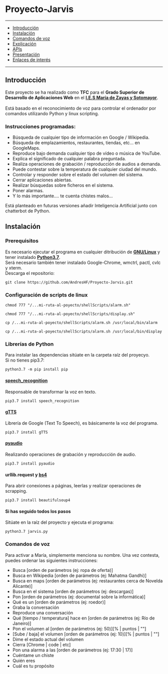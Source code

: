 # Proyecto-Jarvis
---

- [Introducción](#introducción)
- [Instalación](#instalación)
- [Comandos de voz](#comandos)
- [Explicación](#explicación)
- [APIs](#apis)
- [Presentación](#presentación)
- [Enlaces de interés](#enlaces-de-interés)

---

<h2>Introducción</h2>
Este proyecto se ha realizado como <b>TFC</b> para el <b>Grado Superior de Desarrollo de Aplicaciones Web</b> en el <b><a href="http://ies.mariadezayas.majadahonda.educa.madrid.org/Joomla/">I.E.S María de Zayas y Sotomayor</a></b>. 
<br>
<br>
Está basado en el reconocimiento de voz para controlar el ordenador por comandos utilizando Python y linux scripting.
<h3>Instrucciones programadas:</h3>
<ul>
  <li>Búsqueda de cualquier tipo de información en Google / Wikipedia.</li>
  <li>Búsqueda de emplazamientos, restaurantes, tiendas, etc... en GoogleMaps.</li>
  <li>Reproduce bajo demanda cualquier tipo de vídeo o música de YouTube.</li>
  <li>Explica el significado de cualquier palabra preguntada.</li>
  <li>Realiza operaciones de grabación / reproducción de audios a demanda.</li>
  <li>Puede contestar sobre la temperatura de cualquier ciudad del mundo.</li>
  <li>Controlar y responder sobre el estado del volumen del sistema.</li>
  <li>Cerrar aplicaciones abiertas.</li>
  <li>Realizar búsquedas sobre ficheros en el sistema.</li>
  <li>Poner alarmas.</li>
  <li>Y lo más importante.... te cuenta chistes malos...</li>
</ul>  

Está planteado en futuras versiones añadir Inteligencia Artificial junto con chatterbot de Python.

<h2>Instalación</h2>

<h3>Prerequisitos</h3>
Es necesario ejecutar el programa en cualquier ditribución de <b><a href="https://www.linux.org/pages/download/">GNU/Linux</a></b> y tener instalado <b><a href="https://www.python.org/downloads/release/python-373/">Python3.7</a></b>.
<br>
Será necesario también tener instalado Google-Chrome, wmctrl, pactl, cvlc y xterm.
<br>
Descarga el repositorio:

```
git clone https://github.com/AndresHF/Proyecto-Jarvis.git
```

<h3>Configuración de scripts de linux</h3>

```
chmod 777 "/...mi-ruta-al-poyecto/shellScripts/alarm.sh"
```

```
chmod 777 "/...mi-ruta-al-poyecto/shellScripts/display.sh"
```

```
cp /...mi-ruta-al-poyecto/shellScripts/alarm.sh /usr/local/bin/alarm
```
```
cp /...mi-ruta-al-poyecto/shellScripts/alarm.sh /usr/local/bin/display
```
<h3>Librerías de Python</h3>
Para instalar las dependencias sitúate en la carpeta raíz del proyecyo.
<br>
Si no tienes pip3.7:

```
python3.7 -m pip install pip
```

<h4><a href="https://pypi.org/project/SpeechRecognition/">speech_recognition</a></h4>
Responsable de transformar la voz en texto.

```
pip3.7 install speech_recognition
```

<h4><a href="https://pypi.org/project/gTTS/">gTTS</a></h4>
Librería de Google (Text To Speech), es básicamente la voz del programa.

```
pip3.7 install gTTS
```

<h4><a href="https://pypi.org/project/PyAudio/">pyaudio</a></h4>
Realizando operaciones de grabación y reproducción de audio.

```
pip3.7 install pyaudio
```

<h4>urllib.request y <a href="https://pypi.org/project/beautifulsoup4/">bs4</a></h4>
Para abrir conexiones a páginas, leerlas y realizar operaciones de scrapping.

```
pip3.7 install beautifulsoup4
```

<h4>Si has seguido todos los pasos</h4>
Sitúate en la raíz del proyecto y ejecuta el programa:

```
python3.7 jarvis.py
```

<h3>Comandos de voz</h3>

Para activar a María, simplemente menciona su nombre. Una vez contesta, puedes ordenar las siguientes instrucciones:

<ul>
  <li>Busca [orden de parámetros (ej: ropa de oferta)]</li>
  <li>Busca en Wikipedia [orden de parámetros (ej: Mahatma Gandhi)]</li>
  <li>Busca en maps [orden de parámetros (ej: restaurantes cerca de Novelda Alicante)]</li>
  <li>Busca en el sistema [orden de parámetros (ej: descargas)]</li>
  <li>Pon [orden de parámetros (ej: documental sobre la informática)]</li>
  <li>Qué es un [orden de parámetros (ej: roedor)]</li>
  <li>Graba la conversación</li>
  <li>Reproduce una conversación</li>
  <li>Qué [tiempo / temperatura] hace en [orden de parámetros (ej: Río de Janeiro)] </li>
  <li>Pon el volumen al [orden de parámetros (ej: 50)][% | puntos | ""]</li>
  <li>[Sube / baja] el volumen [orden de parámetros (ej: 10)][% | puntos | ""]</li>
  <li>Dime el estado actual del volumen</li>
  <li>Cierra [Chrome | code | etc]</li>
  <li>Pon una alarma a las [orden de parámetros (ej: 17:30 | 17)]</li>
  <li>Cuéntame un chiste</li>
  <li>Quién eres</li>
  <li>Cuál es tu propósito</li>
</ul> 

